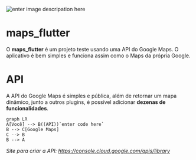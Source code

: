 ﻿ ![enter image descripation here](https://maximatech.com.br/wp-content/uploads/2019/04/logo-maximatech-e1554815418600.png)
# maps_flutter

O **maps_flutter** é um projeto teste usando uma API do Google Maps. O aplicativo é bem simples e funciona assim como o Maps da própria Google. 

# API

A API do Google Maps é simples e pública, além de retornar um mapa dinâmico, junto a outros plugins, é possível adicionar **dezenas de funcionalidades**. 
```mermaid
graph LR
A[Você] --> B((API))`enter code here`
B --> C[Google Maps]
C --> B
B --> A
```
*Site para criar a API: https://console.cloud.google.com/apis/library*

